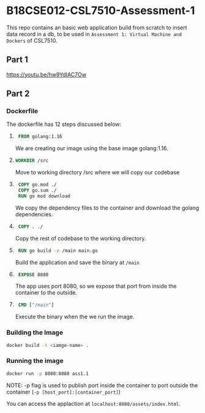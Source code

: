 # B18CSE012-CSL7510-Assessment-1

This repo contains an basic web application build from scratch to insert data record in a db, to be used in `Assessment 1: Virtual Machine and Dockers` of CSL7510.

## Part 1

https://youtu.be/hw9YdIAC7Ow

## Part 2

### Dockerfile

The dockerfile has 12 steps discussed below:

1. ```dockerfile
    FROM golang:1.16
    ```

    We are creating our image using the base image golang:1.16. 

2. ```dockerfile
   WORKDIR /src
   ```

   Move to working directory /src where we will copy our codebase

3. ```dockerfile
    COPY go.mod ./
    COPY go.sum ./
    RUN go mod download
   ```

   We copy the dependency files to the container and download the golang dependencies.

4. ```dockerfile
    COPY . ./
   ```

   Copy the rest of codebase to the working directory.

5. ```dockerfile
    RUN go build -o /main main.go
   ```

   Build the application and save the binary at `/main`

7. ```dockerfile
    EXPOSE 8080
   ```

   The app uses port 8080, so we expose that port from inside the container to the outside.

7. ```dockerfile
    CMD ["/main"]
   ```

   Execute the binary when the we run the image.

### Building the Image

```bash
docker build -t <iamge-name> .
```

### Running the image

```bash
docker run -p 8080:8080 ass1.1
```

NOTE: -p flag is used to publish port inside the container to port outside the container (`-p [host_port]:[container_port]`)

You can access the applaction at `localhost:8080/assets/index.html`.
